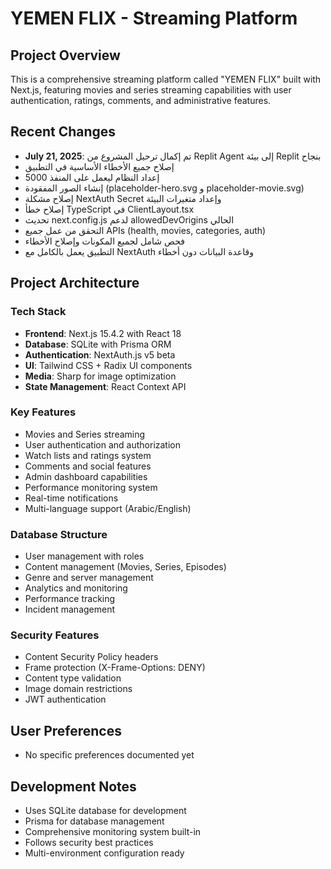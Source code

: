 # YEMEN FLIX - Streaming Platform

## Project Overview
This is a comprehensive streaming platform called "YEMEN FLIX" built with Next.js, featuring movies and series streaming capabilities with user authentication, ratings, comments, and administrative features.

## Recent Changes
- **July 21, 2025**: تم إكمال ترحيل المشروع من Replit Agent إلى بيئة Replit بنجاح
- إصلاح جميع الأخطاء الأساسية في التطبيق
- إعداد النظام ليعمل على المنفذ 5000
- إنشاء الصور المفقودة (placeholder-hero.svg و placeholder-movie.svg)
- إصلاح مشكلة NextAuth Secret وإعداد متغيرات البيئة
- إصلاح خطأ TypeScript في ClientLayout.tsx
- تحديث next.config.js لدعم allowedDevOrigins الحالي
- التحقق من عمل جميع APIs (health, movies, categories, auth)
- فحص شامل لجميع المكونات وإصلاح الأخطاء
- التطبيق يعمل بالكامل مع NextAuth وقاعدة البيانات دون أخطاء

## Project Architecture

### Tech Stack
- **Frontend**: Next.js 15.4.2 with React 18
- **Database**: SQLite with Prisma ORM
- **Authentication**: NextAuth.js v5 beta
- **UI**: Tailwind CSS + Radix UI components
- **Media**: Sharp for image optimization
- **State Management**: React Context API

### Key Features
- Movies and Series streaming
- User authentication and authorization
- Watch lists and ratings system
- Comments and social features
- Admin dashboard capabilities
- Performance monitoring system
- Real-time notifications
- Multi-language support (Arabic/English)

### Database Structure
- User management with roles
- Content management (Movies, Series, Episodes)
- Genre and server management
- Analytics and monitoring
- Performance tracking
- Incident management

### Security Features
- Content Security Policy headers
- Frame protection (X-Frame-Options: DENY)
- Content type validation
- Image domain restrictions
- JWT authentication

## User Preferences
- No specific preferences documented yet

## Development Notes
- Uses SQLite database for development
- Prisma for database management
- Comprehensive monitoring system built-in
- Follows security best practices
- Multi-environment configuration ready